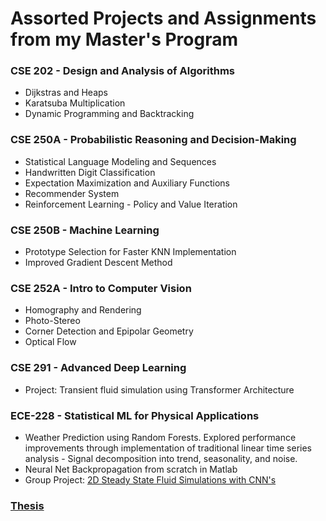 # Assorted Projects and Assignments from my Master's Program

### CSE 202 - Design and Analysis of Algorithms
- Dijkstras and Heaps
- Karatsuba Multiplication
- Dynamic Programming and Backtracking

### CSE 250A - Probabilistic Reasoning and Decision-Making
- Statistical Language Modeling and Sequences
- Handwritten Digit Classification
- Expectation Maximization and Auxiliary Functions
- Recommender System
- Reinforcement Learning - Policy and Value Iteration

### CSE 250B - Machine Learning
- Prototype Selection for Faster KNN Implementation
- Improved Gradient Descent Method

### CSE 252A - Intro to Computer Vision
- Homography and Rendering
- Photo-Stereo
- Corner Detection and Epipolar Geometry
- Optical Flow

### CSE 291 - Advanced Deep Learning
- Project: Transient fluid simulation using Transformer Architecture

### ECE-228 - Statistical ML for Physical Applications
- Weather Prediction using Random Forests. Explored performance improvements through implementation of traditional linear time series analysis - Signal decomposition into trend, seasonality, and noise.
- Neural Net Backpropagation from scratch in Matlab
- Group Project: [2D Steady State Fluid Simulations with CNN's](https://github.com/sguerin13/CNN_2D_CFD_ECE_228)


### [Thesis](https://github.com/sguerin13/maniflownet)

